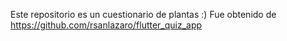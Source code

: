Este repositorio es un cuestionario de plantas :)
Fue obtenido de https://github.com/rsanlazaro/flutter_quiz_app
